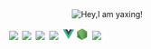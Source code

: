 <div align="center">
   <picture>
      &nbsp;&nbsp;&nbsp;&nbsp;&nbsp;&nbsp;&nbsp;&nbsp;&nbsp;&nbsp;&nbsp;&nbsp;&nbsp;
      &nbsp;&nbsp;&nbsp;&nbsp;&nbsp;&nbsp;&nbsp;&nbsp;&nbsp;&nbsp;&nbsp;&nbsp;&nbsp;
      &nbsp;&nbsp;&nbsp;&nbsp;&nbsp;&nbsp;&nbsp;&nbsp;&nbsp;&nbsp;&nbsp;&nbsp;&nbsp;
      <source media="(prefers-color-scheme: dark)" srcset="https://readme-typing-svg.demolab.com?font=Playwrite+HU&weight=400&size=20&pause=1000&color=FFFFFF&vCenter=true&random=false&width=435&height=31&lines=Hey%2CI+am+yaxingson!%F0%9F%91%8B">
      <source media="(prefers-color-scheme: light)" srcset="https://readme-typing-svg.demolab.com?font=Playwrite+HU&weight=400&size=20&pause=1000&color=666666&vCenter=true&random=false&width=435&height=31&lines=Hey%2CI+am+yaxingson!%F0%9F%91%8B">
      <img alt="Hey,I am yaxing!" src="">
   </picture>
   <br /><br />
   <div>
      <code><img height="20" src="https://skillicons.dev/icons?i=html"></code>&nbsp;
      <code><img height="20" src="https://skillicons.dev/icons?i=css"></code>&nbsp;
      <code><img height="20" src="https://skillicons.dev/icons?i=javascript"></code>&nbsp;
      <code><img height="20" src="https://skillicons.dev/icons?i=vite"></code>&nbsp;
      <code><img height="20" src="https://raw.githubusercontent.com/github/explore/80688e429a7d4ef2fca1e82350fe8e3517d3494d/topics/vue/vue.png"></code>
      <code><img height="20" src="https://raw.githubusercontent.com/github/explore/80688e429a7d4ef2fca1e82350fe8e3517d3494d/topics/nodejs/nodejs.png"></code>&nbsp;
      <code><img height="20" src="https://www.vectorlogo.zone/logos/git-scm/git-scm-icon.svg"></code>&nbsp;
      &nbsp;&nbsp;&nbsp;
   </div>
   <br /><br /><br />
   <div>
      <a href="https://yaxingson.me"><img src="https://img.shields.io/badge/-blog-%23f6f8fa?style=for-the-badge&logo=about.me&labelColor=gray" alt="" /></a>&nbsp;&nbsp;&nbsp;&nbsp;&nbsp;
      <a href="https://juejin.cn/user/1937798247227991"><img src="https://img.shields.io/badge/-juejin-%23f6f8fa?style=for-the-badge&logo=juejin&labelColor=%231e80ff&logoColor=white" alt="" /></a>&nbsp;&nbsp;&nbsp;&nbsp;&nbsp;
      <a href="https://space.bilibili.com/549654255"><img src="https://img.shields.io/badge/-bilibili-%23f6f8fa?style=for-the-badge&logo=bilibili&labelColor=%2300a1d6&logoColor=white" alt="" /></a>&nbsp;&nbsp;&nbsp;&nbsp;&nbsp;
      <a href="https://www.tiktok.com/@yaxingson"><img src="https://img.shields.io/badge/-tiktok-%23f6f8fa?style=for-the-badge&logo=tiktok&labelColor=%23090909&logoColor=white" alt="" /></a>&nbsp;&nbsp;&nbsp;&nbsp;&nbsp;
      <a href=""><img src="https://img.shields.io/badge/-bluesky-%23f6f8fa?style=for-the-badge&logo=bluesky&labelColor=rgb(0%2C%20133%2C%20255)&logoColor=white" alt="" /></a>&nbsp;&nbsp;&nbsp;&nbsp;&nbsp;
      <a href=""><img src="https://img.shields.io/badge/-wechat-%23f6f8fa?style=for-the-badge&logo=wechat&labelColor=%2307c160&logoColor=white" alt="" /></a>
   </div>
</div>



